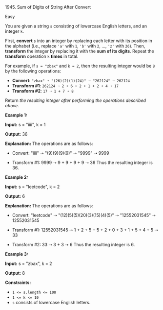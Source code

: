 1945\. Sum of Digits of String After Convert

Easy

You are given a string `s` consisting of lowercase English letters, and an integer `k`.

First, **convert** `s` into an integer by replacing each letter with its position in the alphabet (i.e., replace `'a'` with `1`, `'b'` with `2`, ..., `'z'` with `26`). Then, **transform** the integer by replacing it with the **sum of its digits**. Repeat the **transform** operation `k` **times** in total.

For example, if `s = "zbax"` and `k = 2`, then the resulting integer would be `8` by the following operations:

*   **Convert**: `"zbax" ➝ "(26)(2)(1)(24)" ➝ "262124" ➝ 262124`
*   **Transform #1**: `262124 ➝ 2 + 6 + 2 + 1 + 2 + 4 ➝ 17`
*   **Transform #2**: `17 ➝ 1 + 7 ➝ 8`

Return _the resulting integer after performing the operations described above_.

**Example 1:**

**Input:** s = "iiii", k = 1

**Output:** 36

**Explanation:** The operations are as follows: 

- Convert: "iiii" ➝ "(9)(9)(9)(9)" ➝ "9999" ➝ 9999 

- Transform #1: 9999 ➝ 9 + 9 + 9 + 9 ➝ 36 Thus the resulting integer is 36.

**Example 2:**

**Input:** s = "leetcode", k = 2

**Output:** 6

**Explanation:** The operations are as follows: 

- Convert: "leetcode" ➝ "(12)(5)(5)(20)(3)(15)(4)(5)" ➝ "12552031545" ➝ 12552031545 

- Transform #1: 12552031545 ➝ 1 + 2 + 5 + 5 + 2 + 0 + 3 + 1 + 5 + 4 + 5 ➝ 33 

- Transform #2: 33 ➝ 3 + 3 ➝ 6 Thus the resulting integer is 6.

**Example 3:**

**Input:** s = "zbax", k = 2

**Output:** 8

**Constraints:**

*   `1 <= s.length <= 100`
*   `1 <= k <= 10`
*   `s` consists of lowercase English letters.
